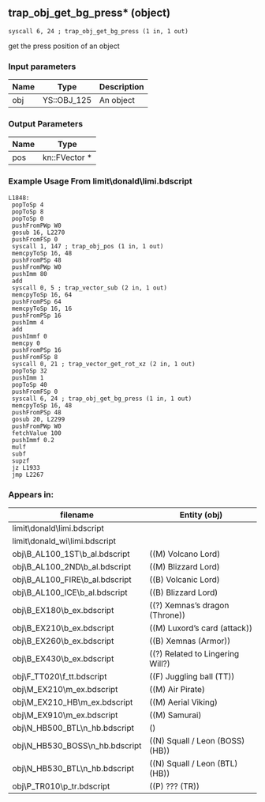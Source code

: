 ## trap_obj_get_bg_press* (object)

`syscall 6, 24 ; trap_obj_get_bg_press (1 in, 1 out)`

get the press position of an object

### Input parameters
| Name | Type | Description
|------|------|------------
| obj   | YS::OBJ_125   | An object


### Output Parameters
| Name | Type
|------|-----
| pos   | kn::FVector *   
### Example Usage From limit\donald\limi.bdscript
```plaintext
L1848:
 popToSp 4
 popToSp 8
 popToSp 0
 pushFromPWp W0
 gosub 16, L2270
 pushFromFSp 0
 syscall 1, 147 ; trap_obj_pos (1 in, 1 out)
 memcpyToSp 16, 48
 pushFromPSp 48
 pushFromPWp W0
 pushImm 80
 add 
 syscall 0, 5 ; trap_vector_sub (2 in, 1 out)
 memcpyToSp 16, 64
 pushFromPSp 64
 memcpyToSp 16, 16
 pushFromPSp 16
 pushImm 4
 add 
 pushImmf 0
 memcpy 0
 pushFromPSp 16
 pushFromFSp 8
 syscall 0, 21 ; trap_vector_get_rot_xz (2 in, 1 out)
 popToSp 32
 pushImm 1
 popToSp 40
 pushFromFSp 0
 syscall 6, 24 ; trap_obj_get_bg_press (1 in, 1 out)
 memcpyToSp 16, 48
 pushFromPSp 48
 gosub 20, L2299
 pushFromPWp W0
 fetchValue 100
 pushImmf 0.2
 mulf 
 subf 
 supzf 
 jz L1933
 jmp L2267
```


### Appears in:
| filename | Entity (obj)
|----------|-------------
| limit\donald\limi.bdscript       |           
| limit\donald_wi\limi.bdscript       |           
| obj\B_AL100_1ST\b_al.bdscript       | ((M) Volcano Lord)          
| obj\B_AL100_2ND\b_al.bdscript       | ((M) Blizzard Lord)          
| obj\B_AL100_FIRE\b_al.bdscript       | ((B) Volcanic Lord)          
| obj\B_AL100_ICE\b_al.bdscript       | ((B) Blizzard Lord)          
| obj\B_EX180\b_ex.bdscript       | ((?) Xemnas’s dragon (Throne))          
| obj\B_EX210\b_ex.bdscript       | ((M) Luxord’s card (attack))          
| obj\B_EX260\b_ex.bdscript       | ((B) Xemnas (Armor))          
| obj\B_EX430\b_ex.bdscript       | ((?) Related to Lingering Will?)          
| obj\F_TT020\f_tt.bdscript       | ((F) Juggling ball (TT))          
| obj\M_EX210\m_ex.bdscript       | ((M) Air Pirate)          
| obj\M_EX210_HB\m_ex.bdscript       | ((M) Aerial Viking)          
| obj\M_EX910\m_ex.bdscript       | ((M) Samurai)          
| obj\N_HB500_BTL\n_hb.bdscript       | ()          
| obj\N_HB530_BOSS\n_hb.bdscript       | ((N) Squall / Leon (BOSS) (HB))          
| obj\N_HB530_BTL\n_hb.bdscript       | ((N) Squall / Leon (BTL) (HB))          
| obj\P_TR010\p_tr.bdscript       | ((P) ??? (TR))          



